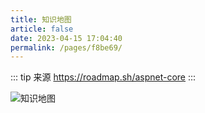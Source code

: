 ```yaml
---
title: 知识地图
article: false
date: 2023-04-15 17:04:40
permalink: /pages/f8be69/
---
```


::: tip 来源
https://roadmap.sh/aspnet-core
:::

<img src="/img/map/aspnet-core.png" alt="知识地图"></img>